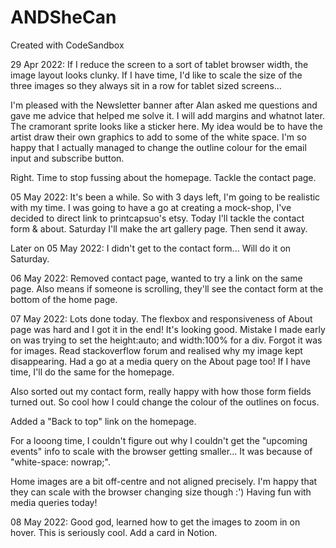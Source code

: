 # ANDSheCan

Created with CodeSandbox

29 Apr 2022:
If I reduce the screen to a sort of tablet browser width, the image layout looks clunky. If I have time, I'd like to scale the size of the three images so they always sit in a row for tablet sized screens...

I'm pleased with the Newsletter banner after Alan asked me questions and gave me advice that helped me solve it. I will add margins and whatnot later. The cramorant sprite looks like a sticker here. My idea would be to have the artist draw their own graphics to add to some of the white space. I'm so happy that I actually managed to change the outline colour for the email input and subscribe button.

Right. Time to stop fussing about the homepage. Tackle the contact page.

05 May 2022:
It's been a while. So with 3 days left, I'm going to be realistic with my time. I was going to have a go at creating a mock-shop, I've decided to direct link to printcapsuo's etsy. Today I'll tackle the contact form & about. Saturday I'll make the art gallery page. Then send it away.

Later on 05 May 2022:
I didn't get to the contact form... Will do it on Saturday.

06 May 2022:
Removed contact page, wanted to try a link on the same page. Also means if someone is scrolling, they'll see the contact form at the bottom of the home page.

07 May 2022:
Lots done today. The flexbox and responsiveness of About page was hard and I got it in the end! It's looking good. Mistake I made early on was trying to set the height:auto; and width:100% for a div. Forgot it was for images. Read stackoverflow forum and realised why my image kept disappearing. Had a go at a media query on the About page too! If I have time, I'll do the same for the homepage.

Also sorted out my contact form, really happy with how those form fields turned out. So cool how I could change the colour of the outlines on focus.

Added a "Back to top" link on the homepage.

For a looong time, I couldn't figure out why I couldn't get the "upcoming events" info to scale with the browser getting smaller... It was because of "white-space: nowrap;".

Home images are a bit off-centre and not aligned precisely. I'm happy that they can scale with the browser changing size though :') Having fun with media queries today!

08 May 2022:
Good god, learned how to get the images to zoom in on hover. This is seriously cool. Add a card in Notion.
